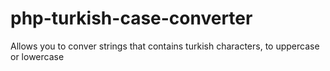 # php-turkish-case-converter
Allows you to conver strings that contains turkish characters, to uppercase or lowercase
